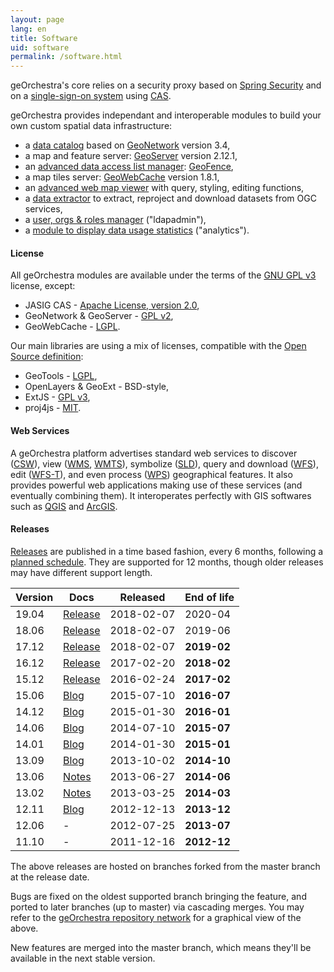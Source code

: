 ```yaml
---
layout: page
lang: en
title: Software
uid: software
permalink: /software.html
---
```


geOrchestra's core relies on a security proxy based on [Spring Security](http://projects.spring.io/spring-security/) and on a [single-sign-on system](http://en.wikipedia.org/wiki/Single_sign-on) using [CAS](http://www.jasig.org/cas).

geOrchestra provides independant and interoperable modules to build your own custom spatial data infrastructure:

 * a [data catalog](https://github.com/georchestra/geonetwork/blob/georchestra-gn3-3.0.x/README.md) based on [GeoNetwork](http://geonetwork-opensource.org/) version 3.4,
 * a map and feature server: [GeoServer](http://geoserver.org/) version 2.12.1,
 * an [advanced data access list manager](https://github.com/georchestra/geofence/blob/georchestra/georchestra.md): [GeoFence](https://github.com/geoserver/geofence),
 * a map tiles server: [GeoWebCache](http://geowebcache.org/) version 1.8.1,
 * an [advanced web map viewer](https://github.com/georchestra/georchestra/blob/master/mapfishapp/README.md) with query, styling, editing functions,
 * a [data extractor](https://github.com/georchestra/georchestra/blob/master/extractorapp/README.md) to extract, reproject and download datasets from OGC services,
 * a [user, orgs & roles manager](https://github.com/georchestra/georchestra/blob/master/console/README.md) ("ldapadmin"),
 * a [module to display data usage statistics](https://github.com/georchestra/georchestra/blob/master/analytics/README.md) ("analytics").

#### License

All geOrchestra modules are available under the terms of the [GNU GPL v3](https://github.com/georchestra/georchestra/blob/master/LICENSE.txt) license, except:

 * JASIG CAS - [Apache License, version 2.0](https://github.com/Jasig/cas/blob/master/LICENSE),
 * GeoNetwork & GeoServer - [GPL v2](http://www.gnu.org/licenses/gpl-2.0.html),
 * GeoWebCache - [LGPL](http://www.gnu.org/licenses/lgpl.html).

Our main libraries are using a mix of licenses, compatible with the [Open Source definition](http://opensource.org/osd):

 * GeoTools - [LGPL](http://www.gnu.org/licenses/lgpl.html),
 * OpenLayers & GeoExt - BSD-style,
 * ExtJS - [GPL v3](https://github.com/probonogeek/extjs/blob/3.x/license.txt),
 * proj4js - [MIT](https://github.com/proj4js/proj4js/blob/master/LICENSE.md).

#### Web Services

A geOrchestra platform advertises standard web services to discover ([CSW](http://www.opengeospatial.org/standards/cat)), view ([WMS](http://www.opengeospatial.org/standards/wms), [WMTS](http://www.opengeospatial.org/standards/wmts)), symbolize ([SLD](http://www.opengeospatial.org/standards/sld)), query and download ([WFS](http://www.opengeospatial.org/standards/wfs)), edit ([WFS-T](http://www.opengeospatial.org/standards/wfs)), and even process ([WPS](http://www.opengeospatial.org/standards/wps)) geographical features. It also provides powerful web applications making use of these services (and eventually combining them). It interoperates perfectly with GIS softwares such as [QGIS](http://www.qgis.org/) and [ArcGIS](http://www.arcgis.com/).

#### Releases

[Releases](https://github.com/georchestra/georchestra/releases) are published in a time based fashion, every 6 months, following a [planned schedule](https://github.com/georchestra/georchestra/milestones).
They are supported for 12 months, though older releases may have different support length.

Version       | Docs                                                                                          | Released      | End of life
------------- | ----------------------------------------------------------------------------------------------|---------------|-------------
19.04         | [Release](https://github.com/georchestra/georchestra/releases/tag/v19.04)                     | 2018-02-07    | 2020-04
18.06         | [Release](https://github.com/georchestra/georchestra/releases/tag/v18.06)                     | 2018-02-07    | 2019-06
17.12         | [Release](https://github.com/georchestra/georchestra/releases/tag/v17.12)                     | 2018-02-07    | **2019-02**
16.12         | [Release](https://github.com/georchestra/georchestra/releases/tag/v16.12)                     | 2017-02-20    | **2018-02**
15.12         | [Release](https://github.com/georchestra/georchestra/releases/tag/v15.12)                     | 2016-02-24    | **2017-02**
15.06         | [Blog](/blog/2015/07/13/georchestra-15.06-en/)                                                | 2015-07-10    | **2016-07**
14.12         | [Blog](/blog/2015/01/30/georchestra-14.12-is-available/)                                      | 2015-01-30    | **2016-01**
14.06         | [Blog](/blog/2014/07/10/release-14.06/)                                                       | 2014-07-10    | **2015-07**
14.01         | [Blog](/blog/2014/02/03/release-14.01/)                                                       | 2014-01-30    | **2015-01**
13.09         | [Blog](/blog/2013/10/02/georchestra-release-13.09/)                                           | 2013-10-02    | **2014-10**
13.06         | [Notes](https://github.com/georchestra/georchestra/blob/master/RELEASE_NOTES.md#version-1306) | 2013-06-27    | **2014-06**
13.02         | [Notes](https://github.com/georchestra/georchestra/blob/master/RELEASE_NOTES.md#version-1302) | 2013-03-25    | **2014-03**
12.11         | [Blog](/blog/2012/12/16/georchestra-12.11-bolivia-is-out/)                                    | 2012-12-13    | **2013-12**
12.06         | -                                                                                             | 2012-07-25    | **2013-07**
11.10         | -                                                                                             | 2011-12-16    | **2012-12**

The above releases are hosted on branches forked from the master branch at the release date.  

Bugs are fixed on the oldest supported branch bringing the feature, and ported to later branches (up to master) via cascading merges. You may refer to the [geOrchestra repository network](https://github.com/georchestra/georchestra/network) for a graphical view of the above.  

New features are merged into the master branch, which means they'll be available in the next stable version.
